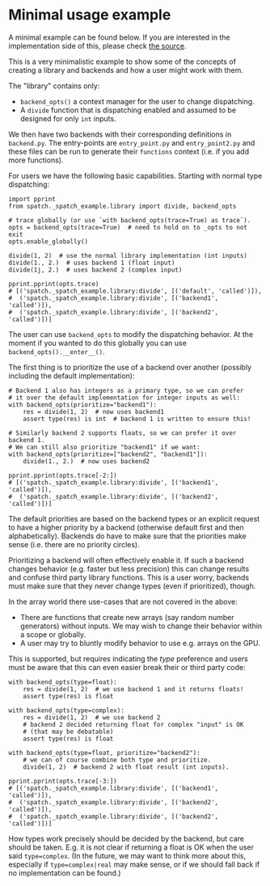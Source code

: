 # Minimal usage example

A minimal example can be found below.  If you are interested in the
implementation side of this, please check
[the source](https://github.com/scientific-python/spatch/spatch/_spatch_example).

This is a very minimalistic example to show some of the concepts of
creating a library and backends and how a user might work with them.

The "library" contains only:
* `backend_opts()` a context manager for the user to change dispatching.
* A `divide` function that is dispatching enabled and assumed to be
  designed for only `int` inputs.

We then have two backends with their corresponding definitions in `backend.py`.
The entry-points are `entry_point.py` and `entry_point2.py` and these files
can be run to generate their `functions` context (i.e. if you add more functions).

For users we have the following basic capabilities.  Starting with normal
type dispatching:
```
import pprint
from spatch._spatch_example.library import divide, backend_opts

# trace globally (or use `with backend_opts(trace=True) as trace`).
opts = backend_opts(trace=True)  # need to hold on to _opts to not exit
opts.enable_globally()

divide(1, 2)  # use the normal library implementation (int inputs)
divide(1., 2.)  # uses backend 1 (float input)
divide(1j, 2.)  # uses backend 2 (complex input)

pprint.pprint(opts.trace)
# [('spatch._spatch_example.library:divide', [('default', 'called')]),
#  ('spatch._spatch_example.library:divide', [('backend1', 'called')]),
#  ('spatch._spatch_example.library:divide', [('backend2', 'called')])]
```

The user can use `backend_opts` to modify the dispatching behavior.  At the moment
if you wanted to do this globally you can use `backend_opts().__enter__()`.

The first thing is to prioritize the use of a backend over another (possibly
including the default implementation):
```
# Backend 1 also has integers as a primary type, so we can prefer
# it over the default implementation for integer inputs as well:
with backend_opts(prioritize="backend1"):
    res = divide(1, 2)  # now uses backend1
    assert type(res) is int  # backend 1 is written to ensure this!

# Similarly backend 2 supports floats, so we can prefer it over backend 1.
# We can still also prioritize "backend1" if we want:
with backend_opts(prioritize=["backend2", "backend1"]):
    divide(1., 2.)  # now uses backend2

pprint.pprint(opts.trace[-2:])
# [('spatch._spatch_example.library:divide', [('backend1', 'called')]),
#  ('spatch._spatch_example.library:divide', [('backend2', 'called')])] 
```
The default priorities are based on the backend types or an explicit request to have
a higher priority by a backend (otherwise default first and then alphabetically).
Backends do have to make sure that the priorities make sense (i.e. there are no
priority circles).

Prioritizing a backend will often effectively enable it.  If such a backend changes
behavior (e.g. faster but less precision) this can change results and confuse third
party library functions.
This is a user worry, backends must make sure that they never change types (even if
prioritized), though.

In the array world there use-cases that are not covered in the above:
* There are functions that create new arrays (say random number generators)
  without inputs.  We may wish to change their behavior within a scope or
  globally.
* A user may try to bluntly modify behavior to use e.g. arrays on the GPU.

This is supported, but requires indicating the _type_ preference and users
must be aware that this can even easier break their or third party code:
```
with backend_opts(type=float):
    res = divide(1, 2)  # we use backend 1 and it returns floats!
    assert type(res) is float

with backend_opts(type=complex):
    res = divide(1, 2)  # we use backend 2
    # backend 2 decided returning float for complex "input" is OK
    # (that may be debatable)
    assert type(res) is float

with backend_opts(type=float, prioritize="backend2"):
    # we can of course combine both type and prioritize.
    divide(1, 2)  # backend 2 with float result (int inputs).

pprint.pprint(opts.trace[-3:])
# [('spatch._spatch_example.library:divide', [('backend1', 'called')]),
#  ('spatch._spatch_example.library:divide', [('backend2', 'called')]),
#  ('spatch._spatch_example.library:divide', [('backend2', 'called')])]
```
How types work precisely should be decided by the backend, but care should be taken.
E.g. it is not clear if returning a float is OK when the user said `type=complex`.
(In the future, we may want to think more about this, especially if `type=complex|real`
may make sense, or if we should fall back if no implementation can be found.)